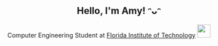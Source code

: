 ### <h2 align="center">Hello, I'm Amy! ᵔᴗᵔ</h2>
Computer Engineering Student at <a href="https://www.fit.edu/">Florida Institute of Technology</a> <img src="https://media.giphy.com/media/gjxYwnMG7Mocmc75DM/giphy.gif" width="30">



          

